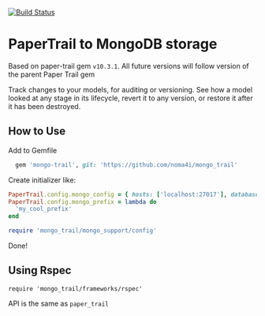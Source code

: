 [![Build Status](https://travis-ci.com/noma4i/mongo_trail.svg?branch=master)](https://travis-ci.com/noma4i/mongo_trail)

# PaperTrail to MongoDB storage

Based on paper-trail gem `v10.3.1`. All future versions will follow version of the parent Paper Trail gem

Track changes to your models, for auditing or versioning. See how a model looked
at any stage in its lifecycle, revert it to any version, or restore it after it
has been destroyed.

## How to Use

Add to Gemfile

```ruby
  gem 'mongo-trail', git: 'https://github.com/noma4i/mongo_trail'
```

Create initializer like:

```ruby
PaperTrail.config.mongo_config = { hosts: ['localhost:27017'], database: 'my_test_db' }
PaperTrail.config.mongo_prefix = lambda do
  'my_cool_prefix'
end

require 'mongo_trail/mongo_support/config'
```

Done!

## Using Rspec

`require 'mongo_trail/frameworks/rspec'`

API is the same as `paper_trail`
